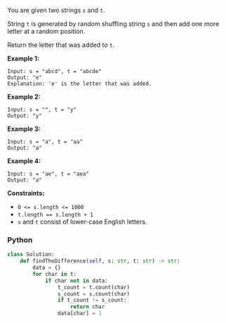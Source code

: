 You are given two strings  `s`  and  `t`.

String  `t`  is generated by random shuffling string  `s`  and then add one more letter at a random position.

Return the letter that was added to  `t`.

**Example 1:**
```
Input: s = "abcd", t = "abcde"
Output: "e"
Explanation: 'e' is the letter that was added.
```

**Example 2:**
```
Input: s = "", t = "y"
Output: "y"
```

**Example 3:**
```
Input: s = "a", t = "aa"
Output: "a"
```

**Example 4:**
```
Input: s = "ae", t = "aea"
Output: "a"
```

**Constraints:**
-   `0 <= s.length <= 1000`
-   `t.length == s.length + 1`
-   `s`  and  `t`  consist of lower-case English letters.

### Python
```python
class Solution:
    def findTheDifference(self, s: str, t: str) -> str:
        data = {}
        for char in t:
            if char not in data:
                t_count = t.count(char)
                s_count = s.count(char)
                if t_count != s_count:
                    return char
                data[char] = 1
```